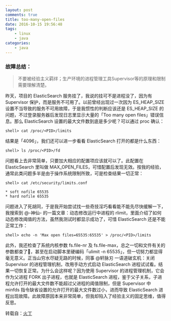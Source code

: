 ```yaml
---
layout: post
comments: true
title: too-many-open-files
date: 2016-10-15 19:56:48
tags:
    - linux
    - java
categories:
    - java
---
```


### 故障总结：

> 不要被经验主义羁绊；生产环境的进程管理工具Supervisor等的原理和限制需要理解清楚。

昨天，项目的 ElasticSearch 服务挂了，我说的挂可不是进程没了，因为有 Supervisor 保护，而是服务不可用了。以前曾经出现过一次因为 ES_HEAP_SIZE 设置不当导致的服务不可用故障，于是我惯性的判断应该还是 ES_HEAP_SIZE 的问题，不过登录服务器后发现日志里显示大量的「Too many open files」错误信息。那么 ElasticSearch 设置的最大文件数到底是多少呢？可以通过 proc 确认：

    shell> cat /proc/<PID>/limits

结果是「4096」，我们还可以进一步看看 ElasticSearch 打开的都是什么东西：

    shell> ls /proc/<PID>/fd

<!-- more -->

问题看上去非常简单，只要加大相应的配置项应该就可以了。此配置在 ElasticSearch 里叫做 MAX_OPEN_FILES，可惜配置后发现无效。按我的经验，通常此类问题多半是由于操作系统限制所致，可是检查结果一切正常：

    shell> cat /etc/security/limits.conf

    * soft nofile 65535
    * hard nofile 65535

问题进入了死胡同，于是我开始尝试找一些奇技淫巧看看能不能先尽快缓解一下，我搜索到 @-神仙- 的一篇文章：动态修改运行中进程的 rlimit，里面介绍了如何动态修改阈值的方法，虽然我测试时都显示成功了，可惜 ElasticSearch 还是不能正常工作：

    shell> echo -n 'Max open files=65535:65535' > /proc/<PID>/limits

此外，我还检查了系统内核参数 fs.file-nr 及 fs.file-max，总之一切和文件有关的参数都查了，甚至在启动脚本里硬编码「ulimit -n 65535」，但一切努力都显得毫无意义。正当山穷水尽疑无路的时候，同事 @轩脉刃 一语道破玄机：关闭 Supervisor 的进程管理机制，改用手动方式启动 ElasticSearch 进程试试看。结果一切恢复正常。为什么会这样呢？因为使用 Supervisor 的进程管理机制，它会作为父进程 FORK 出子进程，也就是 ElasticSearch 进程，鉴于父子关系，子进程允许打开的最大文件数不能超过父进程的阈值限制，但是 Supervisor 中 minfds 指令缺省设置的允许打开的最大文件数过小，进而导致 ElasticSearch 进程出现故障。此故障原因本来非常简单，但我却陷入了经验主义的固定思维，值得反思。

转载自：[火丁](http://huoding.com/2015/08/02/460)
                    
                    
                    